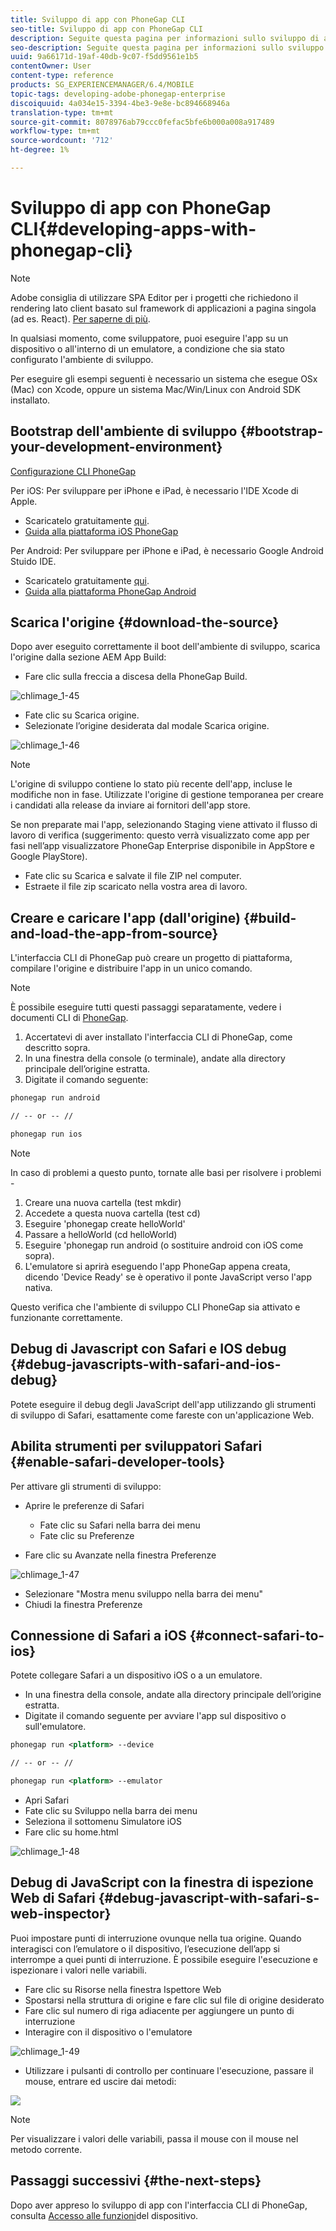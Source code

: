 ```yaml
---
title: Sviluppo di app con PhoneGap CLI
seo-title: Sviluppo di app con PhoneGap CLI
description: Seguite questa pagina per informazioni sullo sviluppo di app con PhoneGap CLI.
seo-description: Seguite questa pagina per informazioni sullo sviluppo di app con PhoneGap CLI.
uuid: 9a66171d-19af-40db-9c07-f5dd9561e1b5
contentOwner: User
content-type: reference
products: SG_EXPERIENCEMANAGER/6.4/MOBILE
topic-tags: developing-adobe-phonegap-enterprise
discoiquuid: 4a034e15-3394-4be3-9e8e-bc894668946a
translation-type: tm+mt
source-git-commit: 8078976ab79ccc0fefac5bfe6b000a008a917489
workflow-type: tm+mt
source-wordcount: '712'
ht-degree: 1%

---
```



# Sviluppo di app con PhoneGap CLI{#developing-apps-with-phonegap-cli}

>[!NOTE]
>
> Adobe consiglia di utilizzare SPA Editor per i progetti che richiedono il rendering lato client basato sul framework di applicazioni a pagina singola (ad es. React). [Per saperne di più](/help/sites-developing/spa-overview.md).

In qualsiasi momento, come sviluppatore, puoi eseguire l&#39;app su un dispositivo o all&#39;interno di un emulatore, a condizione che sia stato configurato l&#39;ambiente di sviluppo.

Per eseguire gli esempi seguenti è necessario un sistema che esegue OSx (Mac) con Xcode, oppure un sistema Mac/Win/Linux con Android SDK installato.

## Bootstrap dell&#39;ambiente di sviluppo {#bootstrap-your-development-environment}

[Configurazione CLI PhoneGap](https://docs.phonegap.com/en/4.0.0/guide_cli_index.md.html#The%20Command-Line%20Interface)

Per iOS: Per sviluppare per iPhone e iPad, è necessario l&#39;IDE Xcode di Apple.

* Scaricatelo gratuitamente [qui](https://developer.apple.com/xcode/downloads/).
* [Guida alla piattaforma iOS PhoneGap](https://docs.phonegap.com/en/4.0.0/guide_platforms_ios_index.md.html#iOS%20Platform%20Guide)

Per Android: Per sviluppare per iPhone e iPad, è necessario Google Android Stuido IDE.

* Scaricatelo gratuitamente [qui](https://developer.android.com/sdk/index.html).
* [Guida alla piattaforma PhoneGap Android](https://docs.phonegap.com/en/4.0.0/guide_platforms_android_index.md.html#Android%20Platform%20Guide)

## Scarica l&#39;origine {#download-the-source}

Dopo aver eseguito correttamente il boot dell&#39;ambiente di sviluppo, scarica l&#39;origine dalla sezione AEM App Build:

* Fare clic sulla freccia a discesa della PhoneGap Build.

![chlimage_1-45](assets/chlimage_1-45.png)

* Fate clic su Scarica origine.
* Selezionate l’origine desiderata dal modale Scarica origine.

![chlimage_1-46](assets/chlimage_1-46.png)

>[!NOTE]
>
>L&#39;origine di sviluppo contiene lo stato più recente dell&#39;app, incluse le modifiche non in fase. Utilizzate l&#39;origine di gestione temporanea per creare i candidati alla release da inviare ai fornitori dell&#39;app store.
>
>Se non preparate mai l&#39;app, selezionando Staging viene attivato il flusso di lavoro di verifica (suggerimento: questo verrà visualizzato come app per fasi nell’app visualizzatore PhoneGap Enterprise disponibile in AppStore e Google PlayStore).

* Fate clic su Scarica e salvate il file ZIP nel computer.
* Estraete il file zip scaricato nella vostra area di lavoro.

## Creare e caricare l&#39;app (dall&#39;origine) {#build-and-load-the-app-from-source}

L&#39;interfaccia CLI di PhoneGap può creare un progetto di piattaforma, compilare l&#39;origine e distribuire l&#39;app in un unico comando.

>[!NOTE]
>
>È possibile eseguire tutti questi passaggi separatamente, vedere i documenti CLI di [PhoneGap](https://phonegap.com/blog/2014/11/13/phonegap-cli-3-6-3/).

1. Accertatevi di aver installato l&#39;interfaccia CLI di PhoneGap, come descritto sopra.
1. In una finestra della console (o terminale), andate alla directory principale dell’origine estratta.
1. Digitate il comando seguente:

```xml
phonegap run android

// -- or -- //

phonegap run ios
```

>[!NOTE]
>
>In caso di problemi a questo punto, tornate alle basi per risolvere i problemi -
>
>1. Creare una nuova cartella (test mkdir)
>1. Accedete a questa nuova cartella (test cd)
>1. Eseguire &#39;phonegap create helloWorld&#39;
>1. Passare a helloWorld (cd helloWorld)
>1. Eseguire &#39;phonegap run android (o sostituire android con iOS come sopra).
>1. L&#39;emulatore si aprirà eseguendo l&#39;app PhoneGap appena creata, dicendo &#39;Device Ready&#39; se è operativo il ponte JavaScript verso l&#39;app nativa.

>
>
Questo verifica che l&#39;ambiente di sviluppo CLI PhoneGap sia attivato e funzionante correttamente.

## Debug di Javascript con Safari e IOS debug {#debug-javascripts-with-safari-and-ios-debug}

Potete eseguire il debug degli JavaScript dell&#39;app utilizzando gli strumenti di sviluppo di Safari, esattamente come fareste con un&#39;applicazione Web.

## Abilita strumenti per sviluppatori Safari {#enable-safari-developer-tools}

Per attivare gli strumenti di sviluppo:

* Aprire le preferenze di Safari

   * Fate clic su Safari nella barra dei menu
   * Fate clic su Preferenze

* Fare clic su Avanzate nella finestra Preferenze

![chlimage_1-47](assets/chlimage_1-47.png)

* Selezionare &quot;Mostra menu sviluppo nella barra dei menu&quot;
* Chiudi la finestra Preferenze

## Connessione di Safari a iOS {#connect-safari-to-ios}

Potete collegare Safari a un dispositivo iOS o a un emulatore.

* In una finestra della console, andate alla directory principale dell’origine estratta.
* Digitate il comando seguente per avviare l&#39;app sul dispositivo o sull&#39;emulatore.

```xml
phonegap run <platform> --device

// -- or -- //

phonegap run <platform> --emulator
```

* Apri Safari
* Fate clic su Sviluppo nella barra dei menu
* Seleziona il sottomenu Simulatore iOS
* Fare clic su home.html

![chlimage_1-48](assets/chlimage_1-48.png)

## Debug di JavaScript con la finestra di ispezione Web di Safari {#debug-javascript-with-safari-s-web-inspector}

Puoi impostare punti di interruzione ovunque nella tua origine. Quando interagisci con l’emulatore o il dispositivo, l’esecuzione dell’app si interrompe a quei punti di interruzione. È possibile eseguire l&#39;esecuzione e ispezionare i valori nelle variabili.

* Fare clic su Risorse nella finestra Ispettore Web
* Spostarsi nella struttura di origine e fare clic sul file di origine desiderato
* Fare clic sul numero di riga adiacente per aggiungere un punto di interruzione
* Interagire con il dispositivo o l&#39;emulatore

![chlimage_1-49](assets/chlimage_1-49.png)

* Utilizzare i pulsanti di controllo per continuare l&#39;esecuzione, passare il mouse, entrare ed uscire dai metodi:

![](do-not-localize/chlimage_1-4.png)

>[!NOTE]
>
>Per visualizzare i valori delle variabili, passa il mouse con il mouse nel metodo corrente.

## Passaggi successivi {#the-next-steps}

Dopo aver appreso lo sviluppo di app con l&#39;interfaccia CLI di PhoneGap, consulta [Accesso alle funzioni](/help/mobile/phonegap-access-device-features.md)del dispositivo.
